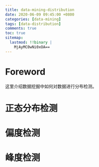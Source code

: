 ```yaml
---
title: data-mining-distribution
date: 2020-06-09 09:45:00 +0800
categories: [data-mining]
tags: [data-distribution]
comments: true
toc: true
sitemap:
  lastmod: !!binary |
    MjAyMC0wNi0xOA==
---
```


# Foreword

这里介绍数据挖掘中如何对数据进行分布检测。

# 正态分布检测

# 偏度检测

# 峰度检测